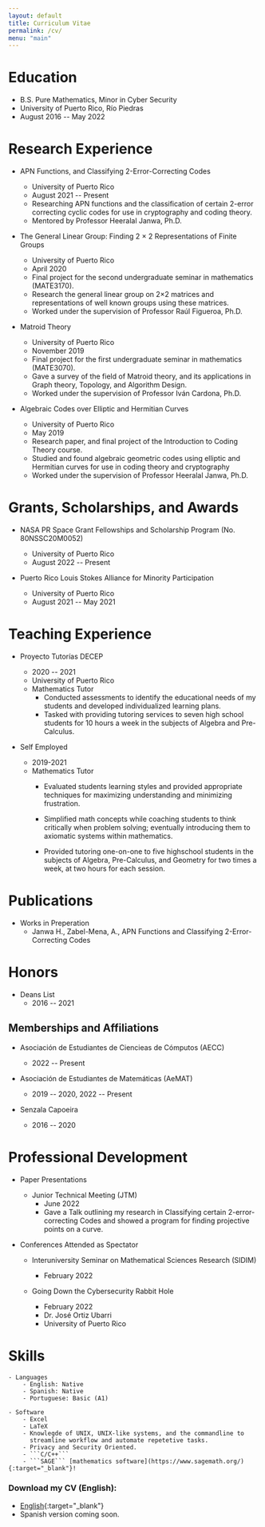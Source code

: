```yaml
---
layout: default
title: Curriculum Vitae
permalink: /cv/
menu: "main"
---
```


# Education
- B.S. Pure Mathematics, Minor in Cyber Security
- University of Puerto Rico, Río Piedras
- August 2016 -- May 2022

# Research Experience
- APN Functions, and Classifying 2-Error-Correcting Codes
    - University of Puerto Rico
    - August 2021 -- Present
    - Researching APN functions and the classification of certain 2-error
      correcting cyclic codes for use in cryptography and coding theory.
    - Mentored by Professor Heeralal Janwa, Ph.D.

- The General Linear Group: Finding 2 × 2 Representations of Finite Groups
    - University of Puerto Rico
    - April 2020
    - Final project for the second undergraduate seminar in mathematics (MATE3170).
    -  Research the general linear group on 2×2 matrices and representations of
       well known groups using these matrices.
    - Worked under the supervision of Professor Raúl Figueroa, Ph.D.

- Matroid Theory
    - University of Puerto Rico
    - November 2019
    - Final project for the first undergraduate seminar in mathematics (MATE3070).
    - Gave a survey of the field of Matroid theory, and its applications in Graph
      theory, Topology, and Algorithm Design.
    - Worked under the supervision of Professor Iván Cardona, Ph.D.

- Algebraic Codes over Elliptic and Hermitian Curves
    - University of Puerto Rico
    - May 2019
    -  Research paper, and final project of the Introduction to Coding Theory course.
    - Studied and found algebraic geometric codes using elliptic and Hermitian
      curves for use in coding theory and cryptography
    - Worked under the supervision of Professor Heeralal Janwa, Ph.D.

# Grants, Scholarships, and Awards
- NASA PR Space Grant Fellowships and Scholarship Program (No. 80NSSC20M0052)
    - University of Puerto Rico
    - August 2022 -- Present

- Puerto Rico Louis Stokes Alliance for Minority Participation
    - University of Puerto Rico
    - August 2021 -- May 2021

# Teaching Experience
- Proyecto Tutorías DECEP
    - 2020 -- 2021
    - University of Puerto Rico
    - Mathematics Tutor
        - Conducted assessments to identify the educational needs of my students
          and developed individualized learning plans.
        - Tasked with providing tutoring services to seven high school students
          for 10 hours a week in the subjects of Algebra and Pre-Calculus.

- Self Employed
    - 2019-2021
    - Mathematics Tutor
        - Evaluated students learning styles and provided appropriate techniques
          for maximizing understanding and minimizing frustration.

        - Simplified math concepts while coaching students to think critically
          when problem solving; eventually introducing them to axiomatic systems
          within mathematics.

        - Provided tutoring one-on-one to five highschool students in the
          subjects of Algebra, Pre-Calculus, and Geometry for two times a week, at
          two hours for each session.

# Publications
- Works in Preperation
    - Janwa H., Zabel-Mena, A., APN Functions and Classifying 2-Error-Correcting
      Codes

# Honors
- Deans List
    - 2016 -- 2021

## Memberships and Affiliations
- Asociación de Estudiantes de Ciencieas de Cómputos (AECC)
    - 2022 -- Present

- Asociación de Estudiantes de Matemáticas (AeMAT)
    - 2019 -- 2020, 2022 -- Present

- Senzala Capoeira
    - 2016 -- 2020

# Professional Development
- Paper Presentations
    - Junior Technical Meeting (JTM)
        - June 2022
        - Gave a Talk outlining my research in Classifying certain
          2-error-correcting Codes and showed a program for finding projective
          points on a curve.

- Conferences Attended as Spectator
    - Interuniversity Seminar on Mathematical Sciences Research (SIDIM)
        - February 2022

    - Going Down the Cybersecurity Rabbit Hole
        - February 2022
        - Dr. José Ortiz Ubarri
        - University of Puerto Rico
# Skills
    - Languages
        - English: Native
        - Spanish: Native
        - Portuguese: Basic (A1)

    - Software
        - Excel
        - LaTeX
        - Knowlegde of UNIX, UNIX-like systems, and the commandline to
          streamline workflow and automate repetetive tasks.
        - Privacy and Security Oriented.
        - ```C/C++```
        - ```SAGE``` [mathematics software](https://www.sagemath.org/){:target="_blank"}!


### Download my CV (English):
- [English](https://github.com/azabelmena/curriculum_vitae/raw/english/alec_zabel_mena.pdf){:target="_blank"}
- Spanish version coming soon.
<!--- [Spanish](https://github.com/azabelmena/curriculum_vitae/raw/spanish/alec_zabel_mena.pdf){:target="_blank"}-->
